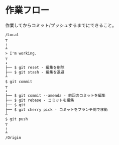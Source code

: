 # 作業フロー
作業してからコミット/プッシュするまでにできること。

```txt
/Local
┬
↓
┴
> I'm working.
┬
↓
├── $ git reset - 編集を削除
├── $ git stash - 編集を退避
┴
$ git commit
┬
↓
├── $ git commit --amenda - 前回のコミットを編集
├── $ git rebase - コミットを編集
├── $ git 
├── $ git cherry pick - コミットをブランチ間で移動
┴
$ git push
┬
↓
┴
/Origin
```
